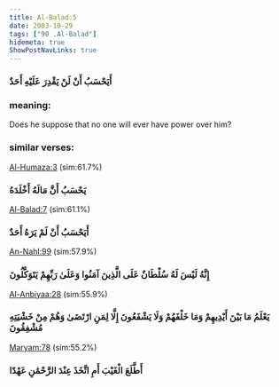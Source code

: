 ```yaml
---
title: Al-Balad:5
date: 2003-10-29
tags: ["90 .Al-Balad"]
hidemeta: true 
ShowPostNavLinks: true 
---
```

### أَيَحْسَبُ أَنْ لَنْ يَقْدِرَ عَلَيْهِ أَحَدٌ
### meaning: 
Does he suppose that no one will ever have power over him?
### similar verses: 

[Al-Humaza:3](/104/3) (sim:61.7%)

### يَحْسَبُ أَنَّ مَالَهُ أَخْلَدَهُ

[Al-Balad:7](/90/7) (sim:61.1%)

### أَيَحْسَبُ أَنْ لَمْ يَرَهُ أَحَدٌ

[An-Nahl:99](/16/99) (sim:57.9%)

### إِنَّهُ لَيْسَ لَهُ سُلْطَانٌ عَلَى الَّذِينَ آمَنُوا وَعَلَىٰ رَبِّهِمْ يَتَوَكَّلُونَ

[Al-Anbiyaa:28](/21/28) (sim:55.9%)

### يَعْلَمُ مَا بَيْنَ أَيْدِيهِمْ وَمَا خَلْفَهُمْ وَلَا يَشْفَعُونَ إِلَّا لِمَنِ ارْتَضَىٰ وَهُمْ مِنْ خَشْيَتِهِ مُشْفِقُونَ

[Maryam:78](/19/78) (sim:55.2%)

### أَطَّلَعَ الْغَيْبَ أَمِ اتَّخَذَ عِنْدَ الرَّحْمَٰنِ عَهْدًا
